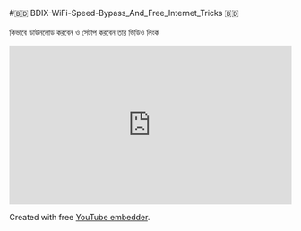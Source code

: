 #🇧🇩 BDIX-WiFi-Speed-Bypass_And_Free_Internet_Tricks 🇧🇩
<br> <br>
কিভাবে ডাউনলোড করবেন ও সেটাপ করবেন তার ভিডিও লিংক
<p><div style="position: relative;padding-bottom: 56.25%;height: 0;overflow: hidden;max-width: 100%;"><iframe style="position: absolute;top: 0;left: 0;width: 100%;height: 100%;" src="https://www.youtube.com/embed/xVy3JxI0hsg?autoplay=1&controls=1&start=0&loop=0&mute=0&rel=0" frameborder="0" allow="accelerometer; autoplay; clipboard-write; encrypted-media; gyroscope; picture-in-picture" allowfullscreen></iframe></div></p><p>Created with free <a href="https://www.tunepocket.com/youtube-embedder/" title="youtube embedder embed code generator">YouTube embedder</a>.</p>
